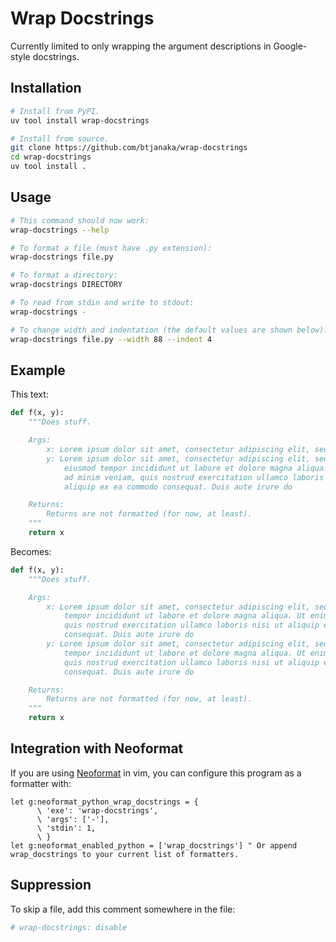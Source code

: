 # Wrap Docstrings

Currently limited to only wrapping the argument descriptions in Google-style
docstrings.

## Installation

```bash
# Install from PyPI.
uv tool install wrap-docstrings

# Install from source.
git clone https://github.com/btjanaka/wrap-docstrings
cd wrap-docstrings
uv tool install .
```

## Usage

```bash
# This command should now work:
wrap-docstrings --help

# To format a file (must have .py extension):
wrap-docstrings file.py

# To format a directory:
wrap-docstrings DIRECTORY

# To read from stdin and write to stdout:
wrap-docstrings -

# To change width and indentation (the default values are shown below):
wrap-docstrings file.py --width 88 --indent 4
```

## Example

This text:

```python
def f(x, y):
    """Does stuff.

    Args:
        x: Lorem ipsum dolor sit amet, consectetur adipiscing elit, sed do eiusmod tempor incididunt ut labore et dolore magna aliqua. Ut enim ad minim veniam, quis nostrud exercitation ullamco laboris nisi ut aliquip ex ea commodo consequat. Duis aute irure do
        y: Lorem ipsum dolor sit amet, consectetur adipiscing elit, sed do
            eiusmod tempor incididunt ut labore et dolore magna aliqua. Ut enim
            ad minim veniam, quis nostrud exercitation ullamco laboris nisi ut
            aliquip ex ea commodo consequat. Duis aute irure do

    Returns:
        Returns are not formatted (for now, at least).
    """
    return x
```

Becomes:

```python
def f(x, y):
    """Does stuff.

    Args:
        x: Lorem ipsum dolor sit amet, consectetur adipiscing elit, sed do eiusmod
            tempor incididunt ut labore et dolore magna aliqua. Ut enim ad minim veniam,
            quis nostrud exercitation ullamco laboris nisi ut aliquip ex ea commodo
            consequat. Duis aute irure do
        y: Lorem ipsum dolor sit amet, consectetur adipiscing elit, sed do eiusmod
            tempor incididunt ut labore et dolore magna aliqua. Ut enim ad minim veniam,
            quis nostrud exercitation ullamco laboris nisi ut aliquip ex ea commodo
            consequat. Duis aute irure do

    Returns:
        Returns are not formatted (for now, at least).
    """
    return x
```

## Integration with Neoformat

If you are using [Neoformat](https://github.com/sbdchd/neoformat) in vim, you
can configure this program as a formatter with:

```vim
let g:neoformat_python_wrap_docstrings = {
      \ 'exe': 'wrap-docstrings',
      \ 'args': ['-'],
      \ 'stdin': 1,
      \ }
let g:neoformat_enabled_python = ['wrap_docstrings'] " Or append wrap_docstrings to your current list of formatters.
```

## Suppression

To skip a file, add this comment somewhere in the file:

```python
# wrap-docstrings: disable
```

